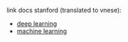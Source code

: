 link docs stanford (translated to vnese): 
  - [deep learning](https://github.com/afshinea/stanford-cs-230-deep-learning/tree/master/vi)
  - [machine learning](https://github.com/afshinea/stanford-cs-229-machine-learning/tree/master/vi)
				       
